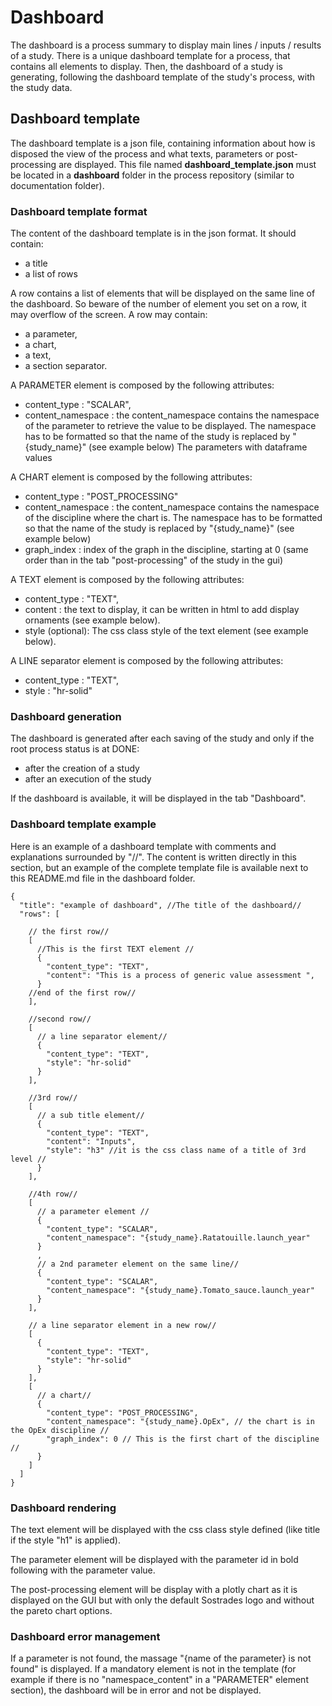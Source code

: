 # Dashboard

The dashboard is a process summary to display main lines / inputs / results of a study.
There is a unique dashboard template for a process, that contains all elements to display.
Then, the dashboard of a study is generating, following the dashboard template of the study's process, with the study data.


## Dashboard template

The dashboard template is a json file, containing information about how is disposed the view of the process and what texts, parameters or post-processing are displayed.
This file named **dashboard_template.json** must be located in a **dashboard** folder in the process repository (similar to documentation folder).

### Dashboard template format

The content of the dashboard template is in the json format.
It should contain:
 - a title
 - a list of rows

A row contains a list of elements that will be displayed on the same line of the dashboard. So beware of the number of element you set on a row, it may overflow of the screen.
A row may contain:
- a parameter,
- a chart,
- a text,
- a section separator.

A PARAMETER element is composed by the following attributes:
- content_type : "SCALAR",
- content_namespace : the content_namespace contains the namespace of the parameter to retrieve the value to be displayed.
The namespace has to be formatted so that the name of the study is replaced by "{study_name}" (see example below)
The parameters with dataframe values


A CHART element is composed by the following attributes:
- content_type : "POST_PROCESSING"
- content_namespace : the content_namespace contains the namespace of the discipline where the chart is.
The namespace has to be formatted so that the name of the study is replaced by "{study_name}" (see example below)
- graph_index : index of the graph in the discipline, starting at 0 (same order than in the tab "post-processing" of the study in the gui)

A TEXT element is composed by the following attributes:
- content_type : "TEXT",
- content : the text to display, it can be written in html to add display ornaments (see example below).
- style (optional): The css class style of the text element (see example below).

A LINE separator element is composed by the following attributes:
- content_type : "TEXT",
- style : "hr-solid"

### Dashboard generation

The dashboard is generated after each saving of the study and only if the root process status is at DONE:
- after the creation of a study
- after an execution of the study

If the dashboard is available, it will be displayed in the tab "Dashboard".

### Dashboard template example

Here is an example of a dashboard template with comments and explanations surrounded by "//". The content is written directly in this section, but an example of the complete template file is available next to this README.md file in the dashboard folder.

    {
      "title": "example of dashboard", //The title of the dashboard//
      "rows": [

        // the first row//
        [
          //This is the first TEXT element //
          {
            "content_type": "TEXT",
            "content": "This is a process of generic value assessment ",
          }
        //end of the first row//
        ],

        //second row//
        [
          // a line separator element//
          {
            "content_type": "TEXT",
            "style": "hr-solid"
          }
        ],

        //3rd row//
        [
          // a sub title element//
          {
            "content_type": "TEXT",
            "content": "Inputs",
            "style": "h3" //it is the css class name of a title of 3rd level //
          }
        ],

        //4th row//
        [
          // a parameter element //
          {
            "content_type": "SCALAR",
            "content_namespace": "{study_name}.Ratatouille.launch_year"
          }
          ,
          // a 2nd parameter element on the same line//
          {
            "content_type": "SCALAR",
            "content_namespace": "{study_name}.Tomato_sauce.launch_year"
          }
        ],

        // a line separator element in a new row//
        [
          {
            "content_type": "TEXT",
            "style": "hr-solid"
          }
        ],
        [
          // a chart//
          {
            "content_type": "POST_PROCESSING",
            "content_namespace": "{study_name}.OpEx", // the chart is in the OpEx discipline //
            "graph_index": 0 // This is the first chart of the discipline //
          }
        ]
      ]
    }

### Dashboard rendering

The text element will be displayed with the css class style defined (like title if the style "h1" is applied).

The parameter element will be displayed with the parameter id in bold following with the parameter value.

The post-processing element will be display with a plotly chart as it is displayed on the GUI but with only the default Sostrades logo and without the pareto chart options.

### Dashboard error management

If a parameter is not found, the massage "{name of the parameter} is not found" is displayed.
If a mandatory element is not in the template (for example if there is no "namespace_content" in a "PARAMETER" element section), the dashboard will be in error and not be displayed.
